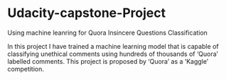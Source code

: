 # Udacity-capstone-Project
 Using machine leanring for Quora Insincere Questions Classification

In this project I have trained a machine learning model that is capable of classifying unethical comments using hundreds of thousands of ‘Quora’ labelled comments.
This project is proposed by ‘Quora’ as a ‘Kaggle’ competition.


